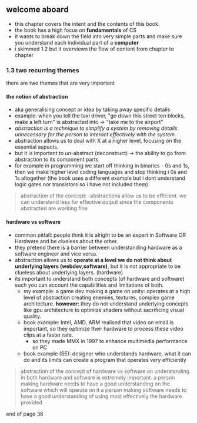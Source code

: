 ## welcome aboard
- this chapter covers the intent and the contents of this book.
- the book has a high focus on **fundamentals** of CS
- it wants to break down the field into very simple parts and make sure you understand each individual part of a **computer**
- i skimmed 1.2 but it overviews the flow of content from chapter to chapter
### 1.3 two recurring themes
there are two themes that are very important
#### the notion of abstraction
- aka generalising concept or idea by taking away specific details
- example: when you tell the taxi driver, "go down this street ten blocks, make a left turn" is abstracted into -> "take me to the airport"
- *abstraction is a technique to simplify a system by removing details unnecessary for the person to interact effectively with the system.*
- abstraction allows us to deal with X at a higher level, focusing on the essential aspects.
- but it is important to *un*-abstract (deconstruct) -> the ability to go from abstraction to its component parts
- for example in programming we start off thinking in binaries - 0s and 1s, then we make higher level coding languages and stop thinking i 0s and 1s altogether (the book uses a different example but i dont understand logic gates nor transistors so i have not included them)
>abstraction of the concept:
-abstractions allow us to be efficient. we can understand less for effective output since the components abstracted are working fine
#### hardware vs software
- common pitfall: people think it is alright to be an expert in Software OR Hardware and be clueless about the other. 
- they pretend there is a barrier between understanding hardware as a software engineer and vice versa. 
- abstraction allows us to **operate at a level we do not think about underlying layers (webdev,software)**, but it is not appropriate to be clueless about underlying layers. (hardware)
- its important to understand both concepts (of hardware and software) such you can account the capabilities and limitations of both.
	- my example: a game dev making a game on unity: operates at a high level of abstraction creating enemies, textures, complex game architecture. **however:** they do not understand underlying concepts like gpu architecture to optimize shaders without sacrificing visual quality.
	- book example: Intel, AMD, ARM realised that video on email is important, so they optimize their hardware to process these video clips at a faster rate.
		- so they made MMX in 1997 to enhance multimedia performance on PC
	- book example (SE): designer who understands hardware, what it can do and its limits can create a program that operates very efficiently
>abstraction of the concept of hardware vs software
>an understanding in both hardware and software is extremely important. 
>a person making hardware needs to have a good understanding on the software which will operate on it
>a person making software needs to have a good understanding of using most effectively the hardware provided

end of page 36